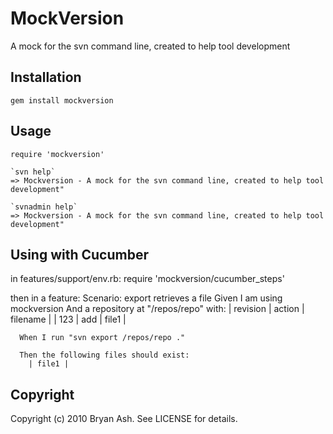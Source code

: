 MockVersion
===========
A mock for the svn command line, created to help tool development

Installation
------------
    gem install mockversion

Usage
-----
    require 'mockversion'

    `svn help`
    => Mockversion - A mock for the svn command line, created to help tool development"

    `svnadmin help`
    => Mockversion - A mock for the svn command line, created to help tool development"

Using with Cucumber
-------------------
in features/support/env.rb:
    require 'mockversion/cucumber_steps'

then in a feature:
    Scenario: export retrieves a file
      Given I am using mockversion
      And a repository at "/repos/repo" with:
        | revision | action | filename |
        |    123   | add    | file1    |
   
      When I run "svn export /repos/repo ."
   
      Then the following files should exist:
        | file1 |


Copyright
---------
Copyright (c) 2010 Bryan Ash.  See LICENSE for details.
